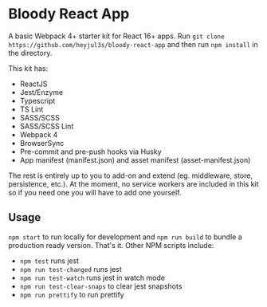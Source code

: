 # Bloody React App
A basic Webpack 4+ starter kit for React 16+ apps. Run `git clone https://github.com/heyjul3s/bloody-react-app` and then run `npm install` in the directory.

This kit has:
  - ReactJS
  - Jest/Enzyme
  - Typescript
  - TS Lint
  - SASS/SCSS
  - SASS/SCSS Lint
  - Webpack 4
  - BrowserSync
  - Pre-commit and pre-push hooks via Husky
  - App manifest (manifest.json) and asset manifest (asset-manifest.json)

The rest is entirely up to you to add-on and extend (eg. middleware, store, persistence, etc.). At the moment, no service workers are included in this kit so if you need one you will have to add one yourself.

## Usage

`npm start` to run locally for development and `npm run build` to bundle a production ready version. That's it. Other NPM scripts include:

  - `npm test` runs jest
  - `npm run test-changed` runs jest
  - `npm run test-watch` runs jest in watch mode
  - `npm run test-clear-snaps` to clear jest snapshots
  - `npm run prettify` to run prettify